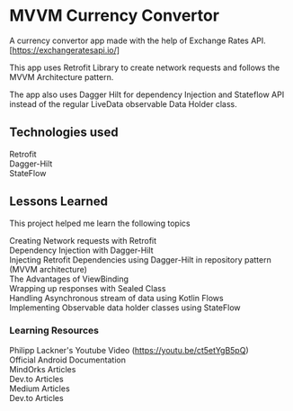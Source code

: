 # MVVM Currency Convertor

A currency convertor app made with the help of Exchange Rates API. [https://exchangeratesapi.io/]

This app uses Retrofit Library to create network requests and follows the MVVM Architecture pattern.

The app also uses Dagger Hilt for dependency Injection and Stateflow API instead of the regular LiveData observable Data Holder class.

## Technologies used

Retrofit </br>
Dagger-Hilt </br>
StateFlow </br>


## Lessons Learned

This project helped me learn the following topics

  Creating Network requests with Retrofit</br>
  Dependency Injection with Dagger-Hilt</br>
  Injecting Retrofit Dependencies using Dagger-Hilt in repository pattern (MVVM architecture)</br>
  The Advantages of ViewBinding</br>
  Wrapping up responses with Sealed Class</br>
  Handling Asynchronous stream of data using Kotlin Flows</br>
  Implementing Observable data holder classes using StateFlow</br>
  
  
### Learning Resources
 
 Philipp Lackner's Youtube Video (https://youtu.be/ct5etYgB5pQ)</br>
 Official Android Documentation</br>
 MindOrks Articles</br>
 Dev.to Articles</br>
 Medium Articles</br>
 Dev.to Articles</br>
